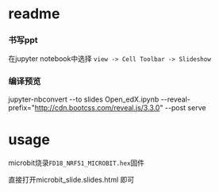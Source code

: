 # readme
### 书写ppt
在jupyter notebook中选择 `view -> Cell Toolbar -> Slideshow`

### 编译预览

jupyter-nbconvert --to slides Open_edX.ipynb --reveal-prefix="http://cdn.bootcss.com/reveal.js/3.3.0" --post serve

# usage
microbit烧录`FD18_NRF51_MICROBIT.hex`固件

直接打开microbit_slide.slides.html 即可
